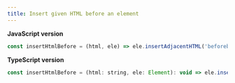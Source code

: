 ```yaml
---
title: Insert given HTML before an element
---
```


**JavaScript version**

```js
const insertHtmlBefore = (html, ele) => ele.insertAdjacentHTML('beforebegin', html);
```

**TypeScript version**

```js
const insertHtmlBefore = (html: string, ele: Element): void => ele.insertAdjacentHTML('beforebegin', html);
```
